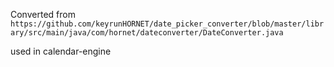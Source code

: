 Converted from `https://github.com/keyrunHORNET/date_picker_converter/blob/master/library/src/main/java/com/hornet/dateconverter/DateConverter.java`

used in calendar-engine